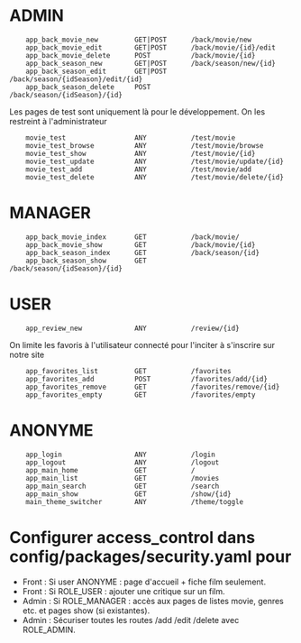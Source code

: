 # ADMIN

```text
    app_back_movie_new         GET|POST      /back/movie/new                           
    app_back_movie_edit        GET|POST      /back/movie/{id}/edit                   
    app_back_movie_delete      POST          /back/movie/{id}                        
    app_back_season_new        GET|POST      /back/season/new/{id}              
    app_back_season_edit       GET|POST      /back/season/{idSeason}/edit/{id}  
    app_back_season_delete     POST          /back/season/{idSeason}/{id}  
```
Les pages de test sont uniquement là pour le développement. On les restreint à l'administrateur
```text
    movie_test                 ANY           /test/movie                              
    movie_test_browse          ANY           /test/movie/browse                       
    movie_test_show            ANY           /test/movie/{id}                         
    movie_test_update          ANY           /test/movie/update/{id}                  
    movie_test_add             ANY           /test/movie/add                          
    movie_test_delete          ANY           /test/movie/delete/{id} 
```                 

# MANAGER

```text
    app_back_movie_index       GET           /back/movie/  
    app_back_movie_show        GET           /back/movie/{id}  
    app_back_season_index      GET           /back/season/{id}  
    app_back_season_show       GET           /back/season/{idSeason}/{id}  
```

# USER

```text
    app_review_new             ANY           /review/{id}   
```
On limite les favoris à l'utilisateur connecté pour l'inciter à s'inscrire sur notre site
```text
    app_favorites_list         GET           /favorites                               
    app_favorites_add          POST          /favorites/add/{id}                      
    app_favorites_remove       GET           /favorites/remove/{id}                   
    app_favorites_empty        GET           /favorites/empty 
```

# ANONYME

```text
    app_login                  ANY           /login                                   
    app_logout                 ANY           /logout   
    app_main_home              GET           /                                        
    app_main_list              GET           /movies                                  
    app_main_search            GET           /search                                  
    app_main_show              GET           /show/{id}                               
    main_theme_switcher        ANY           /theme/toggle  
```

# Configurer access_control dans config/packages/security.yaml pour

- Front : Si user ANONYME : page d'accueil + fiche film seulement.
- Front : Si ROLE_USER : ajouter une critique sur un film.
- Admin : Si ROLE_MANAGER : accès aux pages de listes movie, genres etc. et pages show (si existantes).
- Admin : Sécuriser toutes les routes /add /edit /delete avec ROLE_ADMIN.
